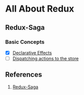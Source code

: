# All About Redux

## Redux-Saga

### Basic Concepts

- [x] [Declarative Effects](https://redux-saga.js.org/docs/basics/DeclarativeEffects)
- [ ] [Dispatching actions to the store](https://redux-saga.js.org/docs/basics/DispatchingActions#dispatching-actions-to-the-store)

## References

1. [Redux-Saga](https://redux-saga.js.org/docs/introduction/GettingStarted)
